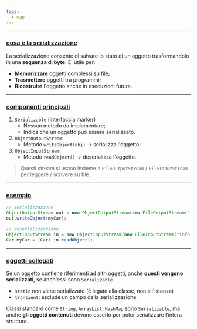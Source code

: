```yaml
---
tags:
  - map
---
```


___
### <u>cosa è la serializzazione</u>
La serializzazione consente di salvare lo stato di un oggetto trasformandolo in una **sequenza di byte**. E' utile per:
- **Memorizzare** oggetti complessi su file;
- **Trasmettere** oggetti tra programmi;
- **Ricostruire** l'oggetto anche in esecuzioni future.
___
### <u>componenti principali</u>
1. `Serializable` (interfaccia marker)
	- Nessun metodo da implementare;
	- Indica che un oggetto può essere serializzato.
2. `ObjectOutputStream`:
	- Metodo `writeObject(obj)` $\to$ serializza l'oggetto;
3. `ObjectInputStream`:
	- Metodo `readObject()` $\to$ deserializza l'oggetto.
> Questi stream si usano insieme a `FileOutputStream` / `FileInputStream` per leggere / scrivere su file.
___
### <u>esempio</u>
```java
// serializzazione
ObjectOutputStream out = new ObjectOutputStream(new FileOutputStream("info.dat"));
out.writeObject(myCar);

// deserializzazione
ObjectInputStream in = new ObjectInputStream(new FileInputStream("info.dat"));
Car myCar = (Car) in.readObject();
```
___
### <u>oggetti collegati</u>
Se un oggetto contiene riferimenti ad altri oggetti, anche **questi vengono serializzati**, se anch'essi sono `Serializable`.
- `static` non viene serializzato (è legato alla classe, non all'istanza)
- `transient`: esclude un campo dalla serializzazione.

Classi standard come `String`, `ArrayList`, `HashMap` sono `Serializable`, ma anche **gli oggetti contenuti** devono esserlo per poter serializzare l’intera struttura.